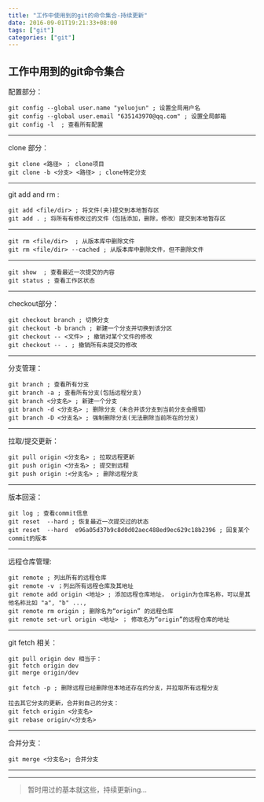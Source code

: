 ```yaml
---
title: "工作中使用到的git的命令集合-持续更新"
date: 2016-09-01T19:21:33+08:00
tags: ["git"]
categories: ["git"]
---
```


## 工作中用到的git命令集合

<!--more-->

>
配置部分：
>
    git config --global user.name "yeluojun" ; 设置全局用户名
    git config --global user.email "635143970@qq.com" ; 设置全局邮箱
    git config -l  ; 查看所有配置
----
>    
clone 部分：
>   
    git clone <路径> ； clone项目
    git clone -b <分支> <路径> ; clone特定分支

----
>
git add and rm :
>
    git add <file/dir> ; 将文件(夹)提交到本地暂存区
    git add . ; 将所有有修改过的文件（包括添加，删除，修改）提交到本地暂存区
----
>
    git rm <file/dir>  ; 从版本库中删除文件   
    git rm <file/dir> --cached ; 从版本库中删除文件，但不删除文件
----
>  
    git show  ; 查看最近一次提交的内容  
    git status ; 查看工作区状态  
----
>
checkout部分：
>  
    git checkout branch ; 切换分支  
    git checkout -b branch ; 新建一个分支并切换到该分区  
    git checkout -- <文件> ; 撤销对某个文件的修改  
    git checkout -- . ; 撤销所有未提交的修改
----    
>
分支管理：
>  
    git branch ; 查看所有分支  
    git branch -a ; 查看所有分支(包括远程分支)  
    git branch <分支名> ; 新建一个分支   
    git branch -d <分支名> ; 删除分支（未合并该分支到当前分支会报错）  
    git branch -D <分支名> ; 强制删除分支(无法删除当前所在的分支)
----
>    
拉取/提交更新：
>
    git pull origin <分支名> ; 拉取远程更新  
    git push origin <分支名> ; 提交到远程
    git push origin :<分支名> ; 删除远程分支
----
>
版本回滚：
>
    git log ; 查看commit信息
    git reset  --hard ; 恢复最近一次提交过的状态
    git reset  --hard  e96a05d37b9c8d0d02aec488ed9ec629c18b2396 ; 回复某个commit的版本
----
>
远程仓库管理:
>
    git remote ; 列出所有的远程仓库
    git remote -v ；列出所有远程仓库及其地址
    git remote add origin <地址> ; 添加远程仓库地址， origin为仓库名称，可以是其他名称比如 "a", "b" ...,
    git remote rm origin ; 删除名为“origin” 的远程仓库
    git remote set-url origin <地址> ； 修改名为“origin”的远程仓库的地址
----
>
 git fetch 相关：
>
    git pull origin dev 相当于：
    git fetch origin dev
    git merge origin/dev
>    
    git fetch -p ; 删除远程已经删除但本地还存在的分支，并拉取所有远程分支

>
    拉去其它分支的更新，合并到自己的分支：
    git fetch origin <分支名>
    git rebase origin/<分支名>
----
>
合并分支：
>
    git merge <分支名>; 合并分支

----
----

> 暂时用过的基本就这些，持续更新ing...
